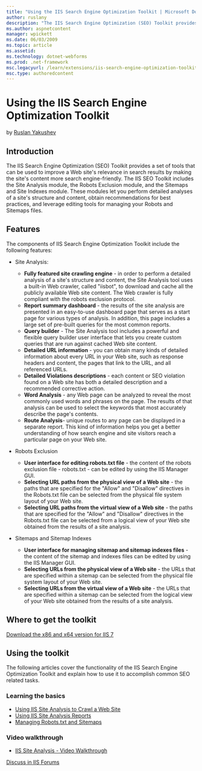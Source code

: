 ```yaml
---
title: "Using the IIS Search Engine Optimization Toolkit | Microsoft Docs"
author: ruslany
description: "The IIS Search Engine Optimization (SEO) Toolkit provides a set of tools that can be used to improve a Web site’s relevance in search results by making the s..."
ms.author: aspnetcontent
manager: wpickett
ms.date: 06/03/2009
ms.topic: article
ms.assetid: 
ms.technology: dotnet-webforms
ms.prod: .net-framework
msc.legacyurl: /learn/extensions/iis-search-engine-optimization-toolkit/using-the-iis-search-engine-optimization-toolkit
msc.type: authoredcontent
---
```

Using the IIS Search Engine Optimization Toolkit
====================
by [Ruslan Yakushev](https://github.com/ruslany)

## Introduction

The IIS Search Engine Optimization (SEO) Toolkit provides a set of tools that can be used to improve a Web site's relevance in search results by making the site's content more search engine-friendly. The IIS SEO Toolkit includes the Site Analysis module, the Robots Exclusion module, and the Sitemaps and Site Indexes module. These modules let you perform detailed analyses of a site's structure and content, obtain recommendations for best practices, and leverage editing tools for managing your Robots and Sitemaps files.

## Features

The components of IIS Search Engine Optimization Toolkit include the following features:

- Site Analysis:

    - **Fully featured site crawling engine** - in order to perform a detailed analysis of a site's structure and content, the Site Analysis tool uses a built-in Web crawler, called "iisbot", to download and cache all the publicly available Web site content. The Web crawler is fully compliant with the robots exclusion protocol.
    - **Report summary dashboard** - the results of the site analysis are presented in an easy-to-use dashboard page that serves as a start page for various types of analysis. In addition, this page includes a large set of pre-built queries for the most common reports.
    - **Query builder** - The Site Analysis tool includes a powerful and flexible query builder user interface that lets you create custom queries that are run against cached Web site content.
    - **Detailed URL information** - you can obtain many kinds of detailed information about every URL in your Web site, such as response headers and content, the pages that link to the URL, and all referenced URLs.
    - **Detailed Violations descriptions** - each content or SEO violation found on a Web site has both a detailed description and a recommended corrective action.
    - **Word Analysis** - any Web page can be analyzed to reveal the most commonly used words and phrases on the page. The results of that analysis can be used to select the keywords that most accurately describe the page's contents.
    - **Route Analysis**- unique routes to any page can be displayed in a separate report. This kind of information helps you get a better understanding of how search engine and site visitors reach a particular page on your Web site.
- Robots Exclusion

    - **User interface for editing robots.txt file** - the content of the robots exclusion file - robots.txt - can be edited by using the IIS Manager GUI.
    - **Selecting URL paths from the physical view of a Web site** - the paths that are specified for the "Allow" and "Disallow" directives in the Robots.txt file can be selected from the physical file system layout of your Web site.
    - **Selecting URL paths from the virtual view of a Web site** - the paths that are specified for the "Allow" and "Disallow" directives in the Robots.txt file can be selected from a logical view of your Web site obtained from the results of a site analysis.
- Sitemaps and Sitemap Indexes

    - **User interface for managing sitemap and sitemap indexes files** - the content of the sitemap and indexes files can be edited by using the IIS Manager GUI.
    - **Selecting URLs from the physical view of a Web site** - the URLs that are specified within a sitemap can be selected from the physical file system layout of your Web site.
    - **Selecting URLs from the virtual view of a Web site** - the URLs that are specified within a sitemap can be selected from the logical view of your Web site obtained from the results of a site analysis.

## Where to get the toolkit

[Download the x86 and x64 version for IIS 7](https://www.iis.net/downloads/microsoft/search-engine-optimization-toolkit "Download the x86 and x64 version for IIS 7")

## Using the toolkit

The following articles cover the functionality of the IIS Search Engine Optimization Toolkit and explain how to use it to accomplish common SEO related tasks.

### Learning the basics

- [Using IIS Site Analysis to Crawl a Web Site](using-site-analysis-to-crawl-a-web-site.md)
- [Using IIS Site Analysis Reports](understanding-site-analysis-reports.md)
- [Managing Robots.txt and Sitemaps](managing-robotstxt-and-sitemap-files.md)

### Video walkthrough

- [IIS Site Analysis - Video Walkthrough](iis-site-analysis-video-walkthrough.md)
  
  
[Discuss in IIS Forums](https://forums.iis.net/1162.aspx)